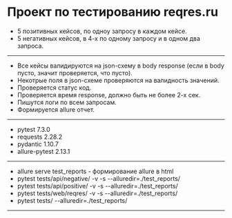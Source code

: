# Проект по тестированию reqres.ru

- 5 позитивных кейсов, по одноу запросу в каждом кейсе.
- 5 негативных кейсов, в 4-х по одному запросу и в одном два запроса.
*****
- Все кейсы валидируются на json-схему в body response (если в body пусто, значит проверяется, что пусто).
- Некотрые поля в json-схеме проверяются на валидность значений.
- Проверяется статус код.
- Проверяется время response, должно быть не более 2-х сек.
- Пишутся логи по всем запросам.
- Формируется allure отчет.

*****
- pytest 7.3.0
- requests 2.28.2
- pydantic 1.10.7
- allure-pytest 2.13.1
*****
- allure serve test_reports - формирование allure в html
- pytest tests/api/negative/ -v -s --alluredir=./test_reports/
- pytest tests/api/positive/ -v -s --alluredir=./test_reports/
- pytest tests/web/reqres/ -v -s --alluredir=./test_reports/
- pytest tests/ --alluredir=./test_reports/
*****

